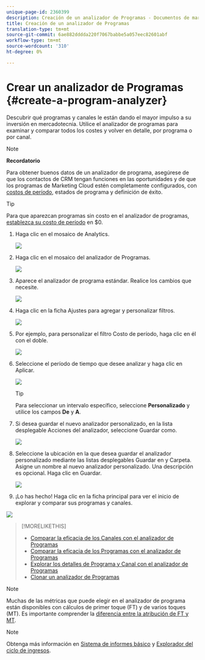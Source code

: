 ```yaml
---
unique-page-id: 2360399
description: Creación de un analizador de Programas - Documentos de marketing - Documentación del producto
title: Creación de un analizador de Programas
translation-type: tm+mt
source-git-commit: 6ae882dddda220f7067babbe5a057eec82601abf
workflow-type: tm+mt
source-wordcount: '310'
ht-degree: 0%

---
```



# Crear un analizador de Programas {#create-a-program-analyzer}

Descubrir qué programas y canales le están dando el mayor impulso a su inversión en mercadotecnia. Utilice el analizador de programas para examinar y comparar todos los costes y volver en detalle, por programa o por canal.

>[!NOTE]
>
>**Recordatorio**
>
>Para obtener buenos datos de un analizador de programa, asegúrese de que los contactos de CRM tengan funciones en las oportunidades y de que los programas de Marketing Cloud estén completamente configurados, con [costos de período](/help/marketo/product-docs/reporting/revenue-cycle-analytics/revenue-tools/define-period-costs.md), estados de programa y definición de éxito.

>[!TIP]
>
>Para que aparezcan programas sin costo en el analizador de programas, [establezca su costo de período](/help/marketo/product-docs/reporting/revenue-cycle-analytics/revenue-tools/define-period-costs.md) en $0.

1. Haga clic en el mosaico de Analytics.

   ![](assets/image2014-9-17-13-3a7-3a1.png)

1. Haga clic en el mosaico del analizador de Programas.

   ![](assets/program-analyzer-icon-hand.png)

1. Aparece el analizador de programa estándar. Realice los cambios que necesite.

   ![](assets/image2016-10-31-15-3a3-3a9.png)

1. Haga clic en la ficha Ajustes para agregar y personalizar filtros.

   ![](assets/image2016-10-31-15-3a25-3a57.png)

1. Por ejemplo, para personalizar el filtro Costo de período, haga clic en él con el doble.

   ![](assets/image2016-10-31-15-3a33-3a2.png)

1. Seleccione el período de tiempo que desee analizar y haga clic en Aplicar.

   ![](assets/image2016-10-31-15-3a30-3a32.png)

   >[!TIP]
   >
   >Para seleccionar un intervalo específico, seleccione **Personalizado** y utilice los campos **De** y **A**.

1. Si desea guardar el nuevo analizador personalizado, en la lista desplegable Acciones del analizador, seleccione Guardar como.

   ![](assets/image2016-10-31-15-3a5-3a8.png)

1. Seleccione la ubicación en la que desea guardar el analizador personalizado mediante las listas desplegables Guardar en y Carpeta. Asigne un nombre al nuevo analizador personalizado. Una descripción es opcional. Haga clic en Guardar.

   ![](assets/image2016-10-31-15-3a7-3a19.png)

1. ¡Lo has hecho! Haga clic en la ficha principal para ver el inicio de explorar y comparar sus programas y canales.

![](assets/november-custom-report.png)

>[!MORELIKETHIS]
>
>* [Comparar la eficacia de los Canales con el analizador de Programas](compare-channel-effectiveness-with-the-program-analyzer.md)
>* [Comparar la eficacia de los Programas con el analizador de Programas](compare-program-effectiveness-with-the-program-analyzer.md)
>* [Explorar los detalles de Programa y Canal con el analizador de Programas](explore-program-and-channel-details-with-the-program-analyzer.md)
>* [Clonar un analizador de Programas](clone-a-program-analyzer.md)


>[!NOTE]
>
>Muchas de las métricas que puede elegir en el analizador de programa están disponibles con cálculos de primer toque (FT) y de varios toques (MT). Es importante comprender la [diferencia entre la atribución de FT y MT](/help/marketo/product-docs/reporting/revenue-cycle-analytics/revenue-tools/attribution/understanding-attribution.md).

>[!NOTE]
>
>Obtenga más información en [Sistema de informes básico](https://docs.marketo.com/display/docs/basic+reporting) y [Explorador del ciclo de ingresos](https://docs.marketo.com/display/docs/revenue+cycle+analytics).

